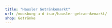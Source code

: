 ```yaml
---
title: "Hausler Getränkemarkt"
url: /moosburg-a-d-isar/hausler-getraenkemarkt/
shop: Getränke
---
```

